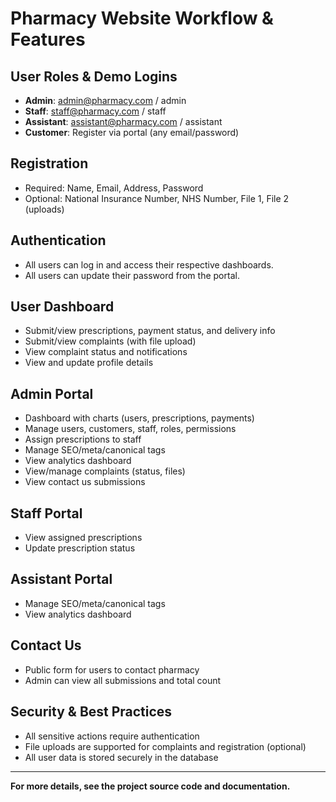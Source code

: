 # Pharmacy Website Workflow & Features

## User Roles & Demo Logins

- **Admin**: admin@pharmacy.com / admin
- **Staff**: staff@pharmacy.com / staff
- **Assistant**: assistant@pharmacy.com / assistant
- **Customer**: Register via portal (any email/password)

## Registration
- Required: Name, Email, Address, Password
- Optional: National Insurance Number, NHS Number, File 1, File 2 (uploads)

## Authentication
- All users can log in and access their respective dashboards.
- All users can update their password from the portal.

## User Dashboard
- Submit/view prescriptions, payment status, and delivery info
- Submit/view complaints (with file upload)
- View complaint status and notifications
- View and update profile details

## Admin Portal
- Dashboard with charts (users, prescriptions, payments)
- Manage users, customers, staff, roles, permissions
- Assign prescriptions to staff
- Manage SEO/meta/canonical tags
- View analytics dashboard
- View/manage complaints (status, files)
- View contact us submissions

## Staff Portal
- View assigned prescriptions
- Update prescription status

## Assistant Portal
- Manage SEO/meta/canonical tags
- View analytics dashboard

## Contact Us
- Public form for users to contact pharmacy
- Admin can view all submissions and total count

## Security & Best Practices
- All sensitive actions require authentication
- File uploads are supported for complaints and registration (optional)
- All user data is stored securely in the database

---

**For more details, see the project source code and documentation.**
